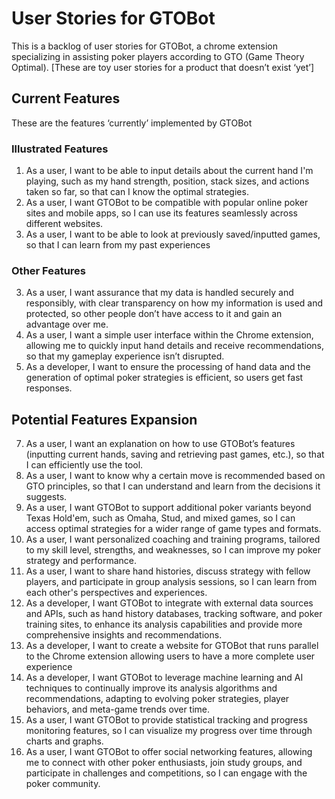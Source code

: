 # User Stories for GTOBot

This is a backlog of user stories for GTOBot, a chrome extension specializing in assisting poker players according to GTO (Game Theory Optimal). [These are toy user stories for a product that doesn’t exist ‘yet’]

## Current Features

These are the features ‘currently’ implemented by GTOBot

### Illustrated Features

1. As a user, I want to be able to input details about the current hand I'm playing, such as my hand strength, position, stack sizes, and actions taken so far, so that can I know the optimal strategies.
1. As a user, I want GTOBot to be compatible with popular online poker sites and mobile apps, so I can use its features seamlessly across different websites.
1. As a user, I want to be able to look at previously saved/inputted games, so that I can learn from my past experiences

### Other Features

3. As a user, I want assurance that my data is handled securely and responsibly, with clear transparency on how my information is used and protected, so other people don’t have access to it and gain an advantage over me.
3. As a user, I want a simple user interface within the Chrome extension, allowing me to quickly input hand details and receive recommendations, so that my gameplay experience isn’t disrupted.
4. As a developer, I want to ensure the processing of hand data and the generation of optimal poker strategies is efficient, so users get fast responses.

## Potential Features Expansion

7. As a user, I want an explanation on how to use GTOBot’s features (inputting current hands, saving and retrieving past games, etc.), so that I can efficiently use the tool.
7. As a user, I want to know why a certain move is recommended based on GTO principles, so that I can understand and learn from the decisions it suggests.
7. As a user, I want GTOBot to support additional poker variants beyond Texas Hold'em, such as Omaha, Stud, and mixed games, so I can access optimal strategies for a wider range of game types and formats.
7. As a user, I want personalized coaching and training programs, tailored to my skill level, strengths, and weaknesses, so I can improve my poker strategy and performance.
7. As a user, I want to share hand histories, discuss strategy with fellow players, and participate in group analysis sessions, so I can learn from each other's perspectives and experiences.
7. As a developer, I want GTOBot to integrate with external data sources and APIs, such as hand history databases, tracking software, and poker training sites, to enhance its analysis capabilities and provide more comprehensive insights and recommendations.
7. As a developer, I want to create a website for GTOBot that runs parallel to the Chrome extension allowing users to have a more complete user experience 
7. As a developer, I want GTOBot to leverage machine learning and AI techniques to continually improve its analysis algorithms and recommendations, adapting to evolving poker strategies, player behaviors, and meta-game trends over time.
7. As a user, I want GTOBot to provide statistical tracking and progress monitoring features, so I can visualize my progress over time through charts and graphs.
7. As a user, I want GTOBot to offer social networking features, allowing me to connect with other poker enthusiasts, join study groups, and participate in challenges and competitions, so I can engage with the poker community.
